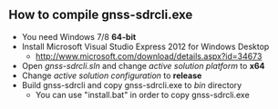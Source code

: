 How to compile gnss-sdrcli.exe
-------------------------------------------------------------------------------
* You need Windows 7/8 **64-bit**
* Install Microsoft Visual Studio Express 2012 for Windows Desktop
    * <http://www.microsoft.com/download/details.aspx?id=34673>
* Open *gnss-sdrcli.sln* and change *active solution platform* to **x64**
* Change *active solution configuration* to **release**
* Build gnss-sdrcli and copy gnss-sdrcli.exe to *bin* directory
    * You can use "install.bat" in order to copy gnss-sdrcli.exe
